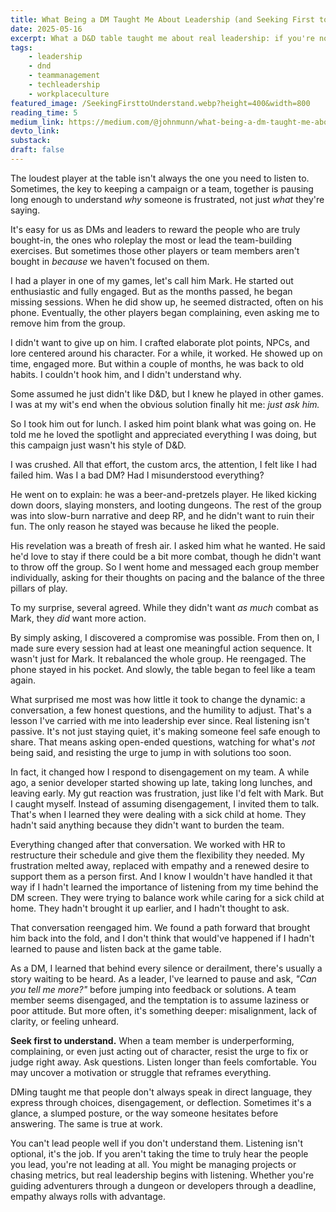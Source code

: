 ```yaml
---
title: What Being a DM Taught Me About Leadership (and Seeking First to Understand)
date: 2025-05-16
excerpt: What a D&D table taught me about real leadership: if you're not truly listening, you're not leading. A story about empathy, disengagement, and growth.
tags:
	- leadership
	- dnd
	- teammanagement
	- techleadership
	- workplaceculture
featured_image: /SeekingFirsttoUnderstand.webp?height=400&width=800
reading_time: 5
medium_link: https://medium.com/@johnmunn/what-being-a-dm-taught-me-about-leadership-and-seeking-first-to-understand-e2694b4cf69c
devto_link:
substack:
draft: false
---
```


The loudest player at the table isn't always the one you need to listen to. Sometimes, the key to keeping a campaign or a team, together is pausing long enough to understand _why_ someone is frustrated, not just _what_ they're saying.

It's easy for us as DMs and leaders to reward the people who are truly bought-in, the ones who roleplay the most or lead the team-building exercises. But sometimes those other players or team members aren't bought in _because_ we haven't focused on them.

I had a player in one of my games, let's call him Mark. He started out enthusiastic and fully engaged. But as the months passed, he began missing sessions. When he did show up, he seemed distracted, often on his phone. Eventually, the other players began complaining, even asking me to remove him from the group.

I didn't want to give up on him. I crafted elaborate plot points, NPCs, and lore centered around his character. For a while, it worked. He showed up on time, engaged more. But within a couple of months, he was back to old habits. I couldn't hook him, and I didn't understand why.

Some assumed he just didn't like D&D, but I knew he played in other games. I was at my wit's end when the obvious solution finally hit me: _just ask him._

So I took him out for lunch. I asked him point blank what was going on. He told me he loved the spotlight and appreciated everything I was doing, but this campaign just wasn't his style of D&D.

I was crushed. All that effort, the custom arcs, the attention, I felt like I had failed him. Was I a bad DM? Had I misunderstood everything?

He went on to explain: he was a beer-and-pretzels player. He liked kicking down doors, slaying monsters, and looting dungeons. The rest of the group was into slow-burn narrative and deep RP, and he didn't want to ruin their fun. The only reason he stayed was because he liked the people.

His revelation was a breath of fresh air. I asked him what he wanted. He said he'd love to stay if there could be a bit more combat, though he didn't want to throw off the group. So I went home and messaged each group member individually, asking for their thoughts on pacing and the balance of the three pillars of play.

To my surprise, several agreed. While they didn't want _as much_ combat as Mark, they _did_ want more action.

By simply asking, I discovered a compromise was possible. From then on, I made sure every session had at least one meaningful action sequence. It wasn't just for Mark. It rebalanced the whole group. He reengaged. The phone stayed in his pocket. And slowly, the table began to feel like a team again.

What surprised me most was how little it took to change the dynamic: a conversation, a few honest questions, and the humility to adjust. That's a lesson I've carried with me into leadership ever since. Real listening isn't passive. It's not just staying quiet, it's making someone feel safe enough to share. That means asking open-ended questions, watching for what's _not_ being said, and resisting the urge to jump in with solutions too soon.

In fact, it changed how I respond to disengagement on my team. A while ago, a senior developer started showing up late, taking long lunches, and leaving early. My gut reaction was frustration, just like I'd felt with Mark. But I caught myself. Instead of assuming disengagement, I invited them to talk. That's when I learned they were dealing with a sick child at home. They hadn't said anything because they didn't want to burden the team.

Everything changed after that conversation. We worked with HR to restructure their schedule and give them the flexibility they needed. My frustration melted away, replaced with empathy and a renewed desire to support them as a person first. And I know I wouldn't have handled it that way if I hadn't learned the importance of listening from my time behind the DM screen. They were trying to balance work while caring for a sick child at home. They hadn't brought it up earlier, and I hadn't thought to ask.

That conversation reengaged him. We found a path forward that brought him back into the fold, and I don't think that would've happened if I hadn't learned to pause and listen back at the game table.

As a DM, I learned that behind every silence or derailment, there's usually a story waiting to be heard. As a leader, I've learned to pause and ask, _"Can you tell me more?"_ before jumping into feedback or solutions. A team member seems disengaged, and the temptation is to assume laziness or poor attitude. But more often, it's something deeper: misalignment, lack of clarity, or feeling unheard.

**Seek first to understand.** When a team member is underperforming, complaining, or even just acting out of character, resist the urge to fix or judge right away. Ask questions. Listen longer than feels comfortable. You may uncover a motivation or struggle that reframes everything.

DMing taught me that people don't always speak in direct language, they express through choices, disengagement, or deflection. Sometimes it's a glance, a slumped posture, or the way someone hesitates before answering. The same is true at work.

You can't lead people well if you don't understand them. Listening isn't optional, it's the job. If you aren't taking the time to truly hear the people you lead, you're not leading at all. You might be managing projects or chasing metrics, but real leadership begins with listening. Whether you're guiding adventurers through a dungeon or developers through a deadline, empathy always rolls with advantage.